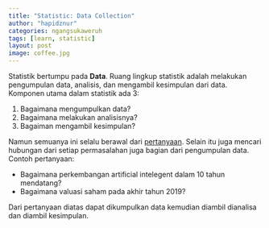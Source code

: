 ```yaml
---
title: "Statistic: Data Collection"
author: "hapidznur"
categories: ngangsukaweruh
tags: [learn, statistic]
layout: post
image: coffee.jpg
---
```



Statistik bertumpu pada **Data**. Ruang lingkup statistik adalah melakukan pengumpulan data, analisis, dan mengambil kesimpulan dari data. Komponen utama dalam statistik ada 3:
1. Bagaimana mengumpulkan data?
2. Bagaimana melakukan analisisnya?
3. Bagaiman mengambil kesimpulan?

Namun semuanya ini selalu berawal dari [pertanyaan](2019/01/11/critical-thinking). Selain itu juga mencari hubungan dari setiap permasalahan juga bagian dari pengumpulan data. Contoh pertanyaan:
-  Bagaimana perkembangan artificial intelegent dalam 10 tahun mendatang?
-  Bagaimana valuasi saham pada akhir tahun 2019?

Dari pertanyaan diatas dapat dikumpulkan data kemudian diambil dianalisa dan diambil kesimpulan. 

